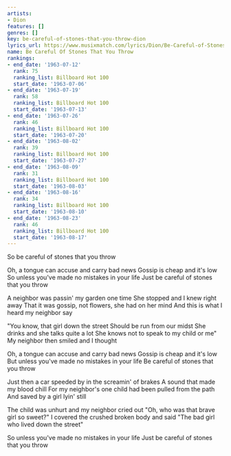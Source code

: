 ```yaml
---
artists:
- Dion
features: []
genres: []
key: be-careful-of-stones-that-you-throw-dion
lyrics_url: https://www.musixmatch.com/lyrics/Dion/Be-Careful-of-Stones-That-You-Throw
name: Be Careful Of Stones That You Throw
rankings:
- end_date: '1963-07-12'
  rank: 75
  ranking_list: Billboard Hot 100
  start_date: '1963-07-06'
- end_date: '1963-07-19'
  rank: 58
  ranking_list: Billboard Hot 100
  start_date: '1963-07-13'
- end_date: '1963-07-26'
  rank: 46
  ranking_list: Billboard Hot 100
  start_date: '1963-07-20'
- end_date: '1963-08-02'
  rank: 39
  ranking_list: Billboard Hot 100
  start_date: '1963-07-27'
- end_date: '1963-08-09'
  rank: 31
  ranking_list: Billboard Hot 100
  start_date: '1963-08-03'
- end_date: '1963-08-16'
  rank: 34
  ranking_list: Billboard Hot 100
  start_date: '1963-08-10'
- end_date: '1963-08-23'
  rank: 46
  ranking_list: Billboard Hot 100
  start_date: '1963-08-17'
---
```

So be careful of stones that you throw

Oh, a tongue can accuse and carry bad news
Gossip is cheap and it's low
So unless you've made no mistakes in your life
Just be careful of stones that you throw

A neighbor was passin' my garden one time
She stopped and I knew right away
That it was gossip, not flowers, she had on her mind
And this is what I heard my neighbor say

"You know, that girl down the street
Should be run from our midst
She drinks and she talks quite a lot
She knows not to speak to my child or me"
My neighbor then smiled and I thought

Oh, a tongue can accuse and carry bad news
Gossip is cheap and it's low
But unless you've made no mistakes in your life
Be careful of stones that you throw

Just then a car speeded by in the screamin' of brakes
A sound that made my blood chill
For my neighbor's one child had been pulled from the path
And saved by a girl lyin' still

The child was unhurt and my neighbor cried out
"Oh, who was that brave girl so sweet?"
I covered the crushed broken body and said
"The bad girl who lived down the street"

So unless you've made no mistakes in your life
Just be careful of stones that you throw
